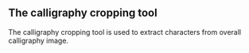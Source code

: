 ## The calligraphy cropping tool

The calligraphy cropping tool is used to extract characters from overall calligraphy image.